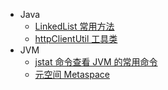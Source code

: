 - Java
  - [LinkedList 常用方法](/java/LinkedList.md)
  - [httpClientUtil 工具类](/java/httpClientUtil工具类.md)
- JVM
  - [jstat 命令查看 JVM 的常用命令](/java/jstat命令查看jvm的常用命令.md)
  - [元空间 Metaspace](</java/元空间(Metaspace).md>)
